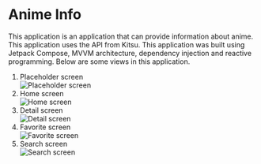 # Anime Info

This application is an application that can provide information about anime. This application uses the API from Kitsu. This application was built using Jetpack Compose, MVVM architecture, dependency injection and reactive programming.
Below are some views in this application.
1. Placeholder screen <br>
![Placeholder screen](https://drive.google.com/uc?id=1VMLg7PRpZKup0J7B0BNPcDhVL8G6_DrC)
2. Home screen <br>
![Home screen](https://drive.google.com/uc?id=1UfCbW8xd6951YOnxxNJLgSUc2MdoiYai)
3. Detail screen <br>
![Detail screen](https://drive.google.com/uc?id=1OeSkOgi97IEfMTFIWlwYpJz3vlXctiUj)
4. Favorite screen<br>
![Favorite screen](https://drive.google.com/uc?id=1cm7VzVRFXMM9NjOoSFpo3SJ_GeLJLzUv)
5. Search screen <br>
![Search screen](https://drive.google.com/uc?id=1ZkA2i6rI0lSU5XyXs81AX_QFLY_bdfzX)
